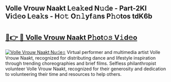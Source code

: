 ## Volle Vrouw Naakt L𝚎a𝚔ed N𝚞𝚍e - Part-2KI Vi𝚍𝚎o L𝚎a𝚔s - H𝚘𝚝 O𝚗𝚕yf𝚊ns P𝚑𝚘tos tdK6b

# <h2><a href="http://kf9ghw.oniu.top/?m=Volle+Vrouw+Naakt">🔗👉 🔴 Volle Vrouw Naakt P𝚑ot𝚘𝚜 V𝚒d𝚎o</a></h2>

[![Volle Vrouw Naakt Nu𝚍e𝚜](https://i.imgur.com/0qMVB7G.gif)](http://kf9ghw.oniu.top/?m=Volle+Vrouw+Naakt)
Virtual performer and multimedia artist Volle Vrouw Naakt, recognized for distributing dance and lifestyle inspiration through trending choreographies and brief films. Selfless philanthropist volunteer Volle Vrouw Naakt, recognized for their generosity and dedication to volunteering their time and resources to help others.  

